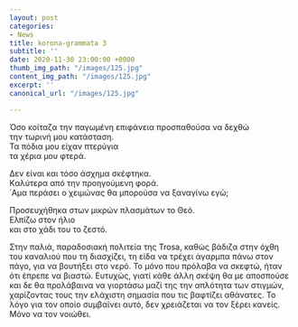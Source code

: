 ```yaml
---
layout: post
categories:
- News
title: korona-grammata 3
subtitle: ''
date: 2020-11-30 23:00:00 +0000
thumb_img_path: "/images/125.jpg"
content_img_path: "/images/125.jpg"
excerpt: ''
canonical_url: "/images/125.jpg"

---
```

Όσο κοίταζα την παγωμένη επιφάνεια προσπαθούσα να δεχθώ  
την τωρινή μου κατάσταση.  
Τα πόδια μου είχαν πτερύγια  
τα χέρια μου φτερά.

Δεν είναι και τόσο άσχημα σκέφτηκα.  
Kαλύτερα από την προηγούμενη φορά.  
΄Αμα περάσει ο χειμώνας θα μπορούσα να ξαναγίνω εγώ;  
  
Προσευχήθηκα στων μικρών πλασμάτων το Θεό.  
Ελπίζω στον ήλιο  
και στο χάδι του το ζεστό.

Στην παλιά, παραδοσιακή πολιτεία της Trosa, καθώς βάδιζα στην όχθη του καναλιού που τη διασχίζει, τη είδα να τρέχει άγαρμπα πάνω στον πάγο, για να βουτήξει στο νερό. Το μόνο που πρόλαβα να σκεφτώ, ήταν ότι έπρεπε να βιαστώ. Ευτυχώς, γιατί κάθε άλλη σκέψη θα με αποσπούσε και δε θα προλάβαινα να γιορτάσω μαζί της την απλότητα των στιγμών, χαρίζοντας τους την ελάχιστη σημασία που τις βαφτίζει αθάνατες. Το λόγο για τον οποίο συμβαίνει αυτό, δεν χρειάζεται να τον ξέρει κανείς. Μόνο να τον νοιώθει.